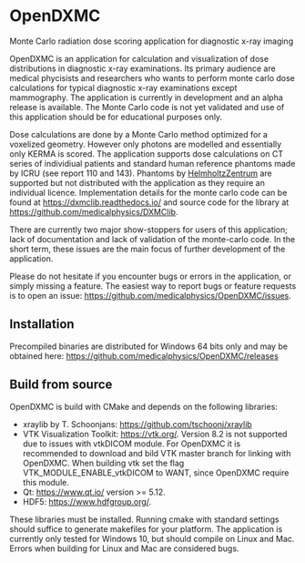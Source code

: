 # OpenDXMC
Monte Carlo radiation dose scoring application for diagnostic x-ray imaging

OpenDXMC is an application for calculation and visualization of dose distributions in diagnostic x-ray examinations. Its primary audience are medical phycisists and researchers who wants to perform monte carlo dose calculations for typical diagnostic x-ray examinations except mammography. The application is currently in development and an alpha release is available. The Monte Carlo code is not yet validated and use of this application should be for educational purposes only.

Dose calculations are done by a Monte Carlo method optimized for a voxelized geometry. However only photons are modelled and essentially only KERMA is scored. The application supports dose calculations on CT series of individiual patients and standard human reference phantoms made by ICRU (see report 110 and 143). Phantoms by [HelmholtzZentrum](https://www.helmholtz-muenchen.de/en/irm/service/virtual-human-download-portal/virtual-human-phantoms-registration/index.html) are supported but not distributed with the application as they require an individual licence. Implementation details for the monte carlo code can be found at https://dxmclib.readthedocs.io/ and source code for the library at https://github.com/medicalphysics/DXMClib.    

There are currently two major show-stoppers for users of this application; lack of documentation and lack of validation of the monte-carlo code. In the short term, these issues are the main focus of further development of the application.

Please do not hesitate if you encounter bugs or errors in the application, or simply missing a feature. The easiest way to report bugs or feature requests is to open an issue: https://github.com/medicalphysics/OpenDXMC/issues. 

## Installation
Precompiled binaries are distributed for Windows 64 bits only and may be obtained here: https://github.com/medicalphysics/OpenDXMC/releases

## Build from source
OpenDXMC is build with CMake and depends on the following libraries:
* xraylib by T. Schoonjans: https://github.com/tschoonj/xraylib
* VTK Visualization Toolkit: https://vtk.org/. Version 8.2 is not supported due to issues with vtkDICOM module. For OpenDXMC it is recommended to download and bild VTK master branch for linking with OpenDXMC. When building vtk set the flag VTK_MODULE_ENABLE_vtkDICOM to WANT, since OpenDXMC require this module.
* Qt: https://www.qt.io/ version >= 5.12.
* HDF5: https://www.hdfgroup.org/.

These libraries must be installed. Running cmake with standard settings should suffice to generate makefiles for your platform. The application is currently only tested for Windows 10, but should compile on Linux and Mac. Errors when building for Linux and Mac are considered bugs. 


